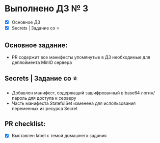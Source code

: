 # Выполнено ДЗ № 3
 - [x] Основное ДЗ
 - [x] Secrets | Задание со ⭐

## Основное задание:
 - PR содержит все манифесты упомянутые в ДЗ необходимые для деплоймента MinIO сервера

## Secrets | Задание со ⭐
 - Добавлен манифест, содержащий зашифрованный в base64 логин/пароль для доступа к серверу
 - Часть манифеста StatefulSet изменена для использования переменных из ресурса Secret

## PR checklist:
 - [x] Выставлен label с темой домашнего задания
